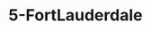 ---
title: 5-FortLauderdale
image: /uploads/gallery-5.jpg
image_alt-text: "Fort Lauderdale Residence's contemporary kitchen with custom woodwork and joinery, metalwork, and hardware"
work-type: contemporary
---